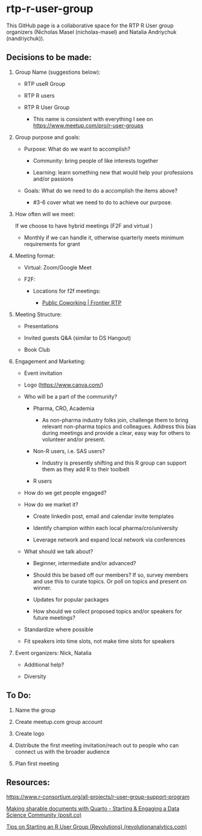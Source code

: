 # rtp-r-user-group

This GitHub page is a collaborative space for the RTP R User group organizers (Nicholas Masel (nicholas-masel) and Natalia Andriychuk (nandriychuk)).

## Decisions to be made:

1.  Group Name (suggestions below):

    -   RTP useR Group

    -   RTP R users

    -   RTP R User Group

        -   This name is consistent with everything I see on <https://www.meetup.com/pro/r-user-groups>

2.  Group purpose and goals:

    -   Purpose: What do we want to accomplish?

        -   Community: bring people of like interests together

        -   Learning: learn something new that would help your professions and/or passions

    -   Goals: What do we need to do a accomplish the items above?

        -   #3-6 cover what we need to do to achieve our purpose.

3.  How often will we meet:

    If we choose to have hybrid meetings (F2F and virtual )

    -   Monthly if we can handle it, otherwise quarterly meets minimum requirements for grant

4.  Meeting format:

    -   Virtual: Zoom/Google Meet

    -   F2F:

        -   Locations for f2f meetings:

            -   [Public Coworking \| Frontier RTP](https://frontier.rtp.org/coworking/)

5.  Meeting Structure:

    -   Presentations

    -   Invited guests Q&A (similar to DS Hangout)

    -   Book Club

6.  Engagement and Marketing:

    -   Event invitation

    -   Logo (<https://www.canva.com/>)

    -   Who will be a part of the community?

        -   Pharma, CRO, Academia

            -   As non-pharma industry folks join, challenge them to bring relevant non-pharma topics and colleagues. Address this bias during meetings and provide a clear, easy way for others to volunteer and/or present.

        -   Non-R users, i.e. SAS users?

            -   Industry is presently shifting and this R group can support them as they add R to their toolbelt

        -   R users

    -   How do we get people engaged?

    -   How do we market it?

        -   Create linkedin post, email and calendar invite templates

        -   Identify champion within each local pharma/cro/university

        -   Leverage network and expand local network via conferences

    -   What should we talk about?

        -   Beginner, intermediate and/or advanced?

        -   Should this be based off our members? If so, survey members and use this to curate topics. Or poll on topics and present on winner.

        -   Updates for popular packages

        -   How should we collect proposed topics and/or speakers for future meetings?

    -   Standardize where possible

    -   Fit speakers into time slots, not make time slots for speakers

7.  Event organizers: Nick, Natalia

    -   Additional help?

    -   Diversity

## To Do:

1.  Name the group

2.  Create meetup.com group account

3.  Create logo

4.  Distribute the first meeting invitation/reach out to people who can connect us with the broader audience

5.  Plan first meeting

## Resources:

<https://www.r-consortium.org/all-projects/r-user-group-support-program>

[Making sharable documents with Quarto - Starting & Engaging a Data Science Community (posit.co)](https://colorado.posit.co/rsc/ds-community-builder/)

[Tips on Starting an R User Group (Revolutions) (revolutionanalytics.com)](https://blog.revolutionanalytics.com/tips-on-starting-an-r-user-group.html)
